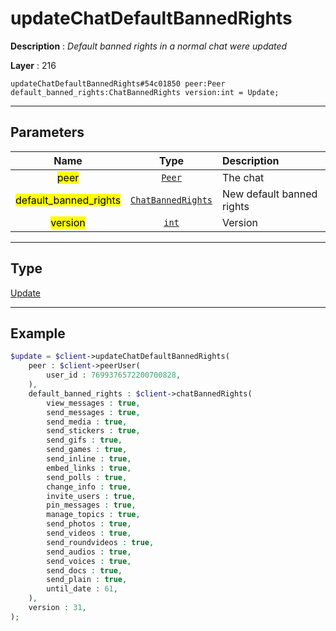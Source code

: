 # updateChatDefaultBannedRights

**Description** : *Default banned rights in a normal chat were updated*

**Layer** : 216

```tl
updateChatDefaultBannedRights#54c01850 peer:Peer default_banned_rights:ChatBannedRights version:int = Update;
```

---

## Parameters

| Name | Type | Description |
| :---: | :---: | :--- |
| <mark>peer</mark> | [`Peer`](type/Peer) | The chat |
| <mark>default_banned_rights</mark> | [`ChatBannedRights`](type/ChatBannedRights) | New default banned rights |
| <mark>version</mark> | [`int`](type/int) | Version |

---

## Type

[Update](type/Update)

---

## Example

```php
$update = $client->updateChatDefaultBannedRights(
	peer : $client->peerUser(
		user_id : 7699376572200700828,
	),
	default_banned_rights : $client->chatBannedRights(
		view_messages : true,
		send_messages : true,
		send_media : true,
		send_stickers : true,
		send_gifs : true,
		send_games : true,
		send_inline : true,
		embed_links : true,
		send_polls : true,
		change_info : true,
		invite_users : true,
		pin_messages : true,
		manage_topics : true,
		send_photos : true,
		send_videos : true,
		send_roundvideos : true,
		send_audios : true,
		send_voices : true,
		send_docs : true,
		send_plain : true,
		until_date : 61,
	),
	version : 31,
);
```